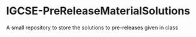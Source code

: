 # IGCSE-PreReleaseMaterialSolutions
A small repository to store the solutions to pre-releases given in class
